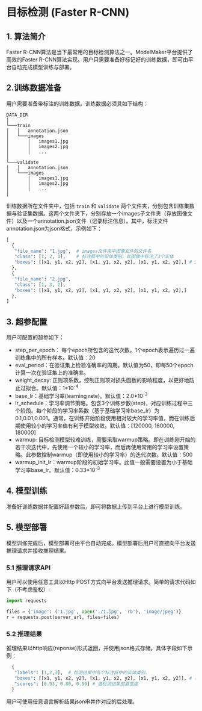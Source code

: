 # 目标检测 (Faster R-CNN)

## 1. 算法简介

Faster R-CNN算法是当下最常用的目标检测算法之一。ModelMaker平台提供了高效的Faster R-CNN算法实现。用户只需要准备好标记好的训练数据，即可由平台自动完成模型训练与部署。

## 2.训练数据准备

用户需要准备带标注的训练数据。训练数据必须具如下结构：

```
DATA_DIR
│
└───train
│   │   annotation.json
│   └───images
│       │   images1.jpg
│       │   images2.jpg
│       │   ...
│   
└───validate
│   │   annotation.json
│   └───images
│       │   images1.jpg
│       │   images2.jpg
│       │   ...
│   
```

训练数据所在文件夹中，包括 `train` 和 `validate` 两个文件夹，分别包含训练集数据与验证集数据。这两个文件夹下，分别存放一个images子文件夹（存放图像文件）以及一个annotation.json文件（记录标注信息）。其中，标注文件annotation.json为json格式，示例如下：

```python
[
  {
   "file_name": "1.jpg",  # images文件夹中图像文件的文件名
   "class": [1, 2, 3],    # 标注框中的实体类别，此图像中标注了3个实体
   "boxes": [[x1, y1, x2, y2], [x1, y1, x2, y2], [x1, y1, x2, y2],] # 3个实体对应的标注框。其中，(x1,y1)为标注框左上角的坐标，而(x2,y2)为标注框右下角的坐标
  }, 
  {
   "file_name": "2.jpg", 
   "class": [1, 3, 2], 
   "boxes": [[x1, y1, x2, y2], [x1, y1, x2, y2], [x1, y1, x2, y2],]
  }, 
]
```

## 3. 超参配置

用户可配置的超参如下：

- step_per_epoch： 每个epoch所包含的迭代次数。1个epoch表示遍历过一遍训练集中的所有样本。默认值：20
- eval_period：在验证集上检验准确率的周期。默认值为50，即每50个epoch计算一次在验证集上的准确率。
- weight_decay: 正则项系数，控制正则项对损失函数的影响程度，以更好地防止过拟合。默认值：1*10<sup>-4</sup>
- base_lr：基础学习率(learning rate)。默认值：2.0*10<sup>-3</sup>
- lr_schedule：学习率调节策略。包含3个训练步数(step)，对应训练过程中三个阶段。每个阶段的学习率系数（基于基础学习率base_lr）为0.1,0.01,0.001。通常，在训练开始阶段使用相对较大的学习率值，而在训练后期使用较小的学习率值有利于模型收敛。默认值：[120000, 160000, 180000]
- warmup: 目标检测模型较难训练，需要采取warmup策略。即在训练刚开始的若干次迭代中，先使用一个较小的学习率，而后再使用常用的学习率设置策略。此参数控制warmup（即使用较小的学习率）的迭代次数。默认值：500
- warmup_init_lr：warmup阶段的初始学习率。此值一般需要设置为小于基础学习率base_lr。默认值：0.33*10<sup>-3</sup>

## 4. 模型训练

准备好训练数据并配置好超参数后，即可将数据上传到平台上进行模型训练。

## 5. 模型部署

模型训练完成后，模型部署可由平台自动完成。模型部署后用户可直接向平台发送推理请求并接收推理结果。

### 5.1 推理请求API

用户可以使用任意工具以Http POST方式向平台发送推理请求。简单的请求代码如下（不考虑鉴权）:

```python
import requests

files = {'image': ('1.jpg', open('./1.jpg', 'rb'), 'image/jpeg')}
r = requests.post(server_url, files=files)
```

### 5.2 推理结果

推理结果以http响应(reponse)形式返回，并使用json格式存储。具体字段如下示例：

```python
  {
   "labels": [1,2,3],  # 检测结果中各个标注框中的实体类别。
   "boxes": [[x1, y1, x2, y2], [x1, y1, x2, y2], [x1, y1, x2, y2]], # 检测结果标注框。每个标注框对应一个实体。
   "scores": [0.93, 0.80, 0.90] # 各检测结果的置信度
  }
```

用户可使用任意语言解析结果json串并作对应的后处理。



